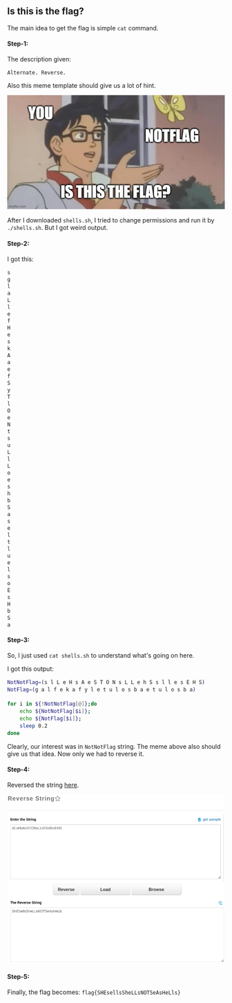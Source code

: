 ## Is this is the flag?
The main idea to get the flag is simple `cat` command.

#### Step-1:
The description given:
```
Alternate. Reverse.
```

Also this meme template should give us a lot of hint.

<img src="Description.png">

After I downloaded `shells.sh`, I tried to change permissions and run it by `./shells.sh`. But I got weird output.

#### Step-2:
I got this:

```
s
g
l
a
L
l
e
f
H
e
s
k
A
a
e
f
S
y
T
l
O
e
N
t
s
u
L
l
L
o
e
s
h
b
S
a
s
e
l
t
l
u
e
l
s
o
E
s
H
b
S
a
```

#### Step-3:
So, I just used `cat shells.sh` to understand what's going on here.

I got this output:

```bash
NotNotFlag=(s l L e H s A e S T O N s L L e h S s l l e s E H S)
NotFlag=(g a l f e k a f y l e t u l o s b a e t u l o s b a)

for i in ${!NotNotFlag[@]};do
	echo ${NotNotFlag[$i]};
	echo ${NotFlag[$i]};
	sleep 0.2
done
```

Clearly, our interest was in `NotNotFlag` string. The meme above also should give us that idea.
Now only we had to reverse it.


#### Step-4:
Reversed the string [here](https://codebeautify.org/reverse-string).

<img src="Flag.png">

#### Step-5:
Finally, the flag becomes:
`flag{SHEsellsSheLLsNOTSeAsHeLls}`